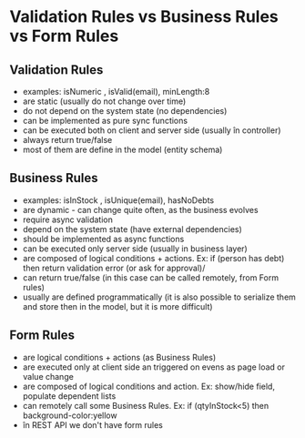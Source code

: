 # Validation Rules vs Business Rules vs Form Rules

## Validation Rules

- examples: isNumeric , isValid(email), minLength:8
- are static (usually do not change over time)
- do not depend on the system state (no dependencies)
- can be implemented as pure sync functions
- can be executed both on client and server side (usually în controller)
- always return true/false
- most of them are define in the model (entity schema)

## Business Rules

- examples: isInStock , isUnique(email), hasNoDebts
- are dynamic - can change quite often, as the business evolves
- require async validation
- depend on the system state (have external dependencies)
- should be implemented as async functions
- can be executed only server side (usually in business layer)
- are composed of logical conditions + actions. Ex: if (person has debt) then return validation error (or ask for approval)/
- can return true/false (in this case can be called remotely, from Form rules)
- usually are defined programmatically (it is also possible to serialize them and store then in the model, but it is more difficult)

## Form Rules

- are logical conditions + actions (as Business Rules)
- are executed only at client side an triggered on evens as page load or value change
- are composed of logical conditions and action. Ex: show/hide field, populate dependent lists
- can remotely call some Business Rules. Ex: if (qtyInStock<5) then background-color:yellow
- în REST API we don't have form rules
